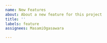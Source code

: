 ```yaml
---
name: New Features
about: About a new feature for this project
title: ''
labels: feature
assignees: MasamiOgasawara

---
```



